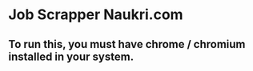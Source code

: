 # Job Scrapper Naukri.com
## To run this, you must have chrome / chromium installed in your system.
